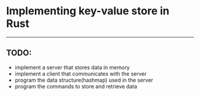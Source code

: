 # Implementing key-value store in Rust
---

## TODO:
- implement a server that stores data in memory
- implement a client that communicates with the server
- program the data structure(hashmap) used in the server
- program the commands to store and retrieve data
